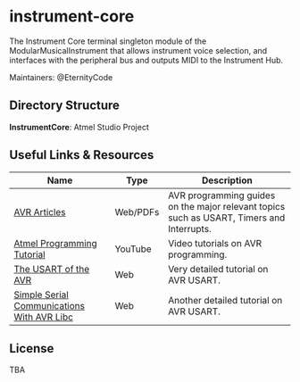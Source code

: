 # instrument-core

The Instrument Core terminal singleton module of the ModularMusicalInstrument that allows instrument voice selection, and interfaces with the peripheral bus and outputs MIDI to the Instrument Hub.

Maintainers: @EternityCode

## Directory Structure
**InstrumentCore**: Atmel Studio Project

## Useful Links & Resources

Name | Type | Description
-| - | -
[AVR Articles](http://www.fourwalledcubicle.com/AVRArticles.php) | Web/PDFs | AVR programming guides on the major relevant topics such as USART, Timers and Interrupts.
[Atmel Programming Tutorial](https://www.youtube.com/playlist?list=PLoLaqVexEviMZu55Y4JO66b4xIv5K-D1L) | YouTube | Video tutorials on AVR programming.
[The USART of the AVR](http://maxembedded.com/2013/09/the-usart-of-the-avr/) | Web | Very detailed tutorial on AVR USART.
[Simple Serial Communications With AVR Libc](http://www.appelsiini.net/2011/simple-usart-with-avr-libc) | Web | Another detailed tutorial on AVR USART.

## License

TBA

